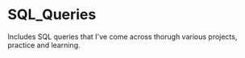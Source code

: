 # SQL_Queries
Includes SQL queries that I've come across thorugh various projects, practice and learning.
